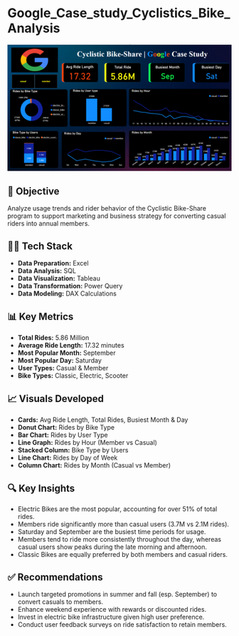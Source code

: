 # Google_Case_study_Cyclistics_Bike_Analysis
![](https://github.com/Saswati-18/Google_Case_study_Cyclistics_Bike_Analysis/blob/main/dashboard_cyclistic.png)

## 🎯 Objective
Analyze usage trends and rider behavior of the Cyclistic Bike-Share program to support marketing and business strategy for converting casual riders into annual members.

## 👩‍💻 Tech Stack
* **Data Preparation:** Excel
* **Data Analysis:** SQL
* **Data Visualization:** Tableau
* **Data Transformation:** Power Query
* **Data Modeling:** DAX Calculations

## 📊 Key Metrics
* **Total Rides:** 5.86 Million
* **Average Ride Length:** 17.32 minutes
* **Most Popular Month:** September
* **Most Popular Day:** Saturday
* **User Types:** Casual & Member
* **Bike Types:** Classic, Electric, Scooter

## 📈 Visuals Developed
* **Cards:** Avg Ride Length, Total Rides, Busiest Month & Day
* **Donut Chart:** Rides by Bike Type
* **Bar Chart:** Rides by User Type
* **Line Graph:** Rides by Hour (Member vs Casual)
* **Stacked Column:** Bike Type by Users
* **Line Chart:** Rides by Day of Week
* **Column Chart:** Rides by Month (Casual vs Member)

## 🔍 Key Insights
* Electric Bikes are the most popular, accounting for over 51% of total rides.
* Members ride significantly more than casual users (3.7M vs 2.1M rides).
* Saturday and September are the busiest time periods for usage.
* Members tend to ride more consistently throughout the day, whereas casual users show peaks during the late morning and afternoon.
* Classic Bikes are equally preferred by both members and casual riders.

## ✅ Recommendations
* Launch targeted promotions in summer and fall (esp. September) to convert casuals to members.
* Enhance weekend experience with rewards or discounted rides.
* Invest in electric bike infrastructure given high user preference.
* Conduct user feedback surveys on ride satisfaction to retain members.




